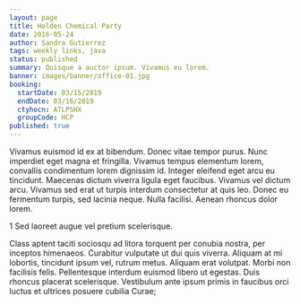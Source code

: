 ```yaml
---
layout: page
title: Holden Chemical Party
date: 2016-05-24
author: Sandra Gutierrez
tags: weekly links, java
status: published
summary: Quisque a auctor ipsum. Vivamus eu lorem.
banner: images/banner/office-01.jpg
booking:
  startDate: 03/15/2019
  endDate: 03/16/2019
  ctyhocn: ATLPSHX
  groupCode: HCP
published: true
---
```

Vivamus euismod id ex at bibendum. Donec vitae tempor purus. Nunc imperdiet eget magna et fringilla. Vivamus tempus elementum lorem, convallis condimentum lorem dignissim id. Integer eleifend eget arcu eu tincidunt. Maecenas dictum viverra ligula eget faucibus. Vivamus vel dictum arcu. Vivamus sed erat ut turpis interdum consectetur at quis leo. Donec eu fermentum turpis, sed lacinia neque. Nulla facilisi. Aenean rhoncus dolor lorem.

1 Sed laoreet augue vel pretium scelerisque.

Class aptent taciti sociosqu ad litora torquent per conubia nostra, per inceptos himenaeos. Curabitur vulputate ut dui quis viverra. Aliquam at mi lobortis, tincidunt ipsum vel, rutrum metus. Aliquam erat volutpat. Morbi non facilisis felis. Pellentesque interdum euismod libero ut egestas. Duis rhoncus placerat scelerisque. Vestibulum ante ipsum primis in faucibus orci luctus et ultrices posuere cubilia Curae;
